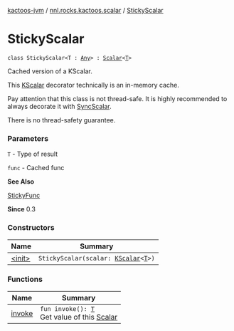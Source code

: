 [kactoos-jvm](../../index.md) / [nnl.rocks.kactoos.scalar](../index.md) / [StickyScalar](./index.md)

# StickyScalar

`class StickyScalar<T : `[`Any`](https://kotlinlang.org/api/latest/jvm/stdlib/kotlin/-any/index.html)`> : `[`Scalar`](../../nnl.rocks.kactoos/-scalar/index.md)`<`[`T`](index.md#T)`>`

Cached version of a KScalar.

This [KScalar](../../nnl.rocks.kactoos/-k-scalar.md) decorator technically is an in-memory cache.

Pay attention that this class is not thread-safe. It is highly
recommended to always decorate it with [SyncScalar](../-sync-scalar/index.md).

There is no thread-safety guarantee.

### Parameters

`T` - Type of result

`func` - Cached func

**See Also**

[StickyFunc](../../nnl.rocks.kactoos.func/-sticky-func/index.md)

**Since**
0.3

### Constructors

| Name | Summary |
|---|---|
| [&lt;init&gt;](-init-.md) | `StickyScalar(scalar: `[`KScalar`](../../nnl.rocks.kactoos/-k-scalar.md)`<`[`T`](index.md#T)`>)` |

### Functions

| Name | Summary |
|---|---|
| [invoke](invoke.md) | `fun invoke(): `[`T`](index.md#T)<br>Get value of this [Scalar](../../nnl.rocks.kactoos/-scalar/index.md) |
